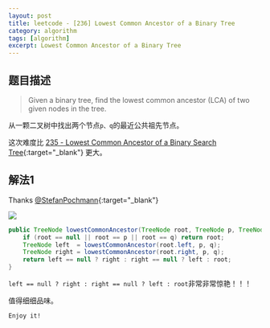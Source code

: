 ```yaml
---
layout: post
title: leetcode - [236] Lowest Common Ancestor of a Binary Tree
category: algorithm
tags: [algorithm]
excerpt: Lowest Common Ancestor of a Binary Tree
---
```


## 题目描述  

> Given a binary tree, find the lowest common ancestor (LCA) of two given nodes in the tree.  

从一颗二叉树中找出两个节点`p、q`的最近公共祖先节点。  

这次难度比 [235 - Lowest Common Ancestor of a Binary Search Tree](http://yaoyichen.cn/algorithm/2020/04/15/leetcode-235.html){:target="_blank"}  更大。  



## 解法1  


Thanks [@StefanPochmann](https://leetcode.com/problems/lowest-common-ancestor-of-a-binary-tree/discuss/65225/4-lines-C%2B%2BJavaPythonRuby){:target="_blank"}  


![](https://yyc-images.oss-cn-beijing.aliyuncs.com/leetcode_236.png)    

``` java
public TreeNode lowestCommonAncestor(TreeNode root, TreeNode p, TreeNode q) {
    if (root == null || root == p || root == q) return root;
    TreeNode left  = lowestCommonAncestor(root.left, p, q);
    TreeNode right = lowestCommonAncestor(root.right, p, q);
    return left == null ? right : right == null ? left : root;
}
```


`left == null ? right : right == null ? left : root`非常非常惊艳！！！  


值得细细品味。  


`Enjoy it!`